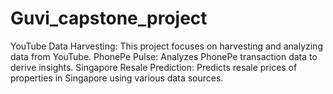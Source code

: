 # Guvi_capstone_project
YouTube Data Harvesting: This project focuses on harvesting and analyzing data from YouTube. PhonePe Pulse: Analyzes PhonePe transaction data to derive insights. Singapore Resale Prediction: Predicts resale prices of properties in Singapore using various data sources.
